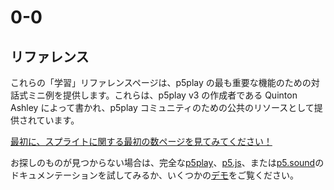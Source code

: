 # 0-0

## リファレンス

これらの「学習」リファレンスページは、p5play の最も重要な機能のための対話式ミニ例を提供します。これらは、p5play v3 の作成者である Quinton Ashley によって書かれ、p5play コミュニティのための公共のリソースとして提供されています。

[最初に、スプライトに関する最初の数ページを見てみてください！](sprite.html)

お探しのものが見つからない場合は、完全な[p5play](/docs/Sprite_Sprite.html)、[p5.js](https://p5js.org/reference/)、または[p5.sound](https://p5js.org/reference/#/libraries/p5.sound)のドキュメンテーションを試してみるか、いくつかの[デモ](https://openprocessing.org/user/350295?o=35&view=sketches)をご覧ください。
